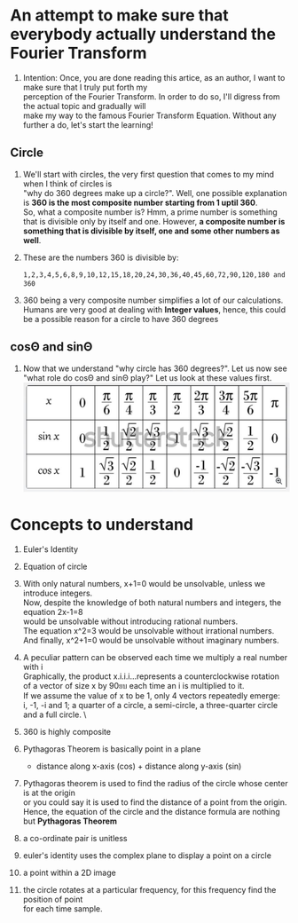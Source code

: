 # An attempt to make sure that everybody actually understand the Fourier Transform

1.	Intention: Once, you are done reading this artice, as an author, I want to make sure that I truly put forth my \
	perception of the Fourier Transform. In order to do so, I'll digress from the actual topic and gradually will \
	make my way to the famous Fourier Transform Equation. Without any further a do, let's start the learning!

## Circle

1.	We'll start with circles, the very first question that comes to my mind when I think of circles is \
	"why do 360 degrees make up a circle?". Well, one possible explanation is **360 is the most composite number starting from 1 uptil 360**.\
	So, what a composite number is? Hmm, a prime number is something that is divisible only by itself and one. However,
	**a composite number is something that is divisible by itself, one and some other numbers as well**. 

2.	These are the numbers 360 is divisible by:
		
		1,2,3,4,5,6,8,9,10,12,15,18,20,24,30,36,40,45,60,72,90,120,180 and 360
		
3.	360 being a very composite number simplifies a lot of our calculations. Humans are very good at dealing with **Integer values**, hence, this could be a possible reason for a circle to have 360 degrees

## cosΘ and sinΘ

1.	Now that we understand "why circle has 360 degrees?". Let us now see "what role do cosΘ and sinΘ play?" Let us look at these values first.
	![image description](documentation/images/sin-cos-values.JPG)







































# Concepts to understand

1.	Euler's Identity

2.	Equation of circle

3.	With only natural numbers, x+1=0 would be unsolvable, unless we introduce integers. \
	Now, despite the knowledge of both natural numbers and integers, the equation 2x-1=8 \
	would be unsolvable without introducing rational numbers. \
	The equation x^2=3 would be unsolvable without irrational numbers. \
	And finally, x^2+1=0 would be unsolvable without imaginary numbers.

4.	A peculiar pattern can be observed each time we multiply a real number with i \
	Graphically, the product x.i.i.i...represents a counterclockwise rotation \
	of a vector of size x by 90ยบ each time an i is multiplied to it. \
	If we assume the value of x to be 1, only 4 vectors repeatedly emerge: \
	i, -1, -i and 1; a quarter of a circle, a semi-circle, a three-quarter circle and a full circle. \
	
5.	360 is highly composite

6.	Pythagoras Theorem is basically point in a plane
	-	distance along x-axis (cos) + distance along y-axis (sin)
	
7.	Pythagoras theorem is used to find the radius of the circle whose center is at the origin \
	or you could say it is used to find the distance of a point from the origin. \
	Hence, the equation of the circle and the distance formula are nothing but **Pythagoras Theorem**




1.	a co-ordinate pair is unitless

2.	euler's identity uses the complex plane to display a point on a circle

3.	a point within a 2D image 

4. 	the circle rotates at a particular frequency, for this frequency find the position of point \
	for each time sample.